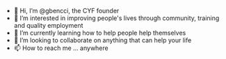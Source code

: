 - 👋 Hi, I’m @gbencci, the CYF founder
- 👀 I’m interested in improving people's lives through community, training and quality employment
- 🌱 I’m currently learning how to help people help themselves
- 💞️ I’m looking to collaborate on anything that can help your life
- 📫 How to reach me ... anywhere

<!---
gbencci/gbencci is a ✨ special ✨ repository because its `README.md` (this file) appears on your GitHub profile.
You can click the Preview link to take a look at your changes.
--->
